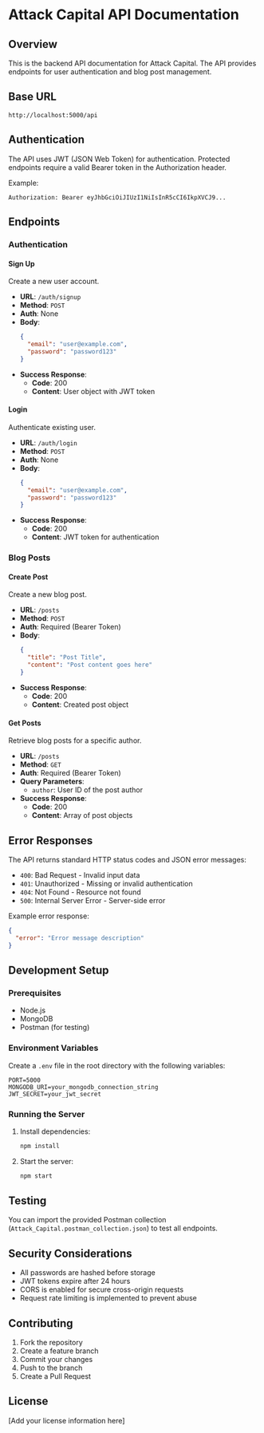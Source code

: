 # Attack Capital API Documentation

## Overview
This is the backend API documentation for Attack Capital. The API provides endpoints for user authentication and blog post management.

## Base URL
```
http://localhost:5000/api
```

## Authentication
The API uses JWT (JSON Web Token) for authentication. Protected endpoints require a valid Bearer token in the Authorization header.

Example:
```
Authorization: Bearer eyJhbGciOiJIUzI1NiIsInR5cCI6IkpXVCJ9...
```

## Endpoints

### Authentication

#### Sign Up
Create a new user account.

- **URL**: `/auth/signup`
- **Method**: `POST`
- **Auth**: None
- **Body**:
  ```json
  {
    "email": "user@example.com",
    "password": "password123"
  }
  ```
- **Success Response**: 
  - **Code**: 200
  - **Content**: User object with JWT token

#### Login
Authenticate existing user.

- **URL**: `/auth/login`
- **Method**: `POST`
- **Auth**: None
- **Body**:
  ```json
  {
    "email": "user@example.com",
    "password": "password123"
  }
  ```
- **Success Response**: 
  - **Code**: 200
  - **Content**: JWT token for authentication

### Blog Posts

#### Create Post
Create a new blog post.

- **URL**: `/posts`
- **Method**: `POST`
- **Auth**: Required (Bearer Token)
- **Body**:
  ```json
  {
    "title": "Post Title",
    "content": "Post content goes here"
  }
  ```
- **Success Response**: 
  - **Code**: 200
  - **Content**: Created post object

#### Get Posts
Retrieve blog posts for a specific author.

- **URL**: `/posts`
- **Method**: `GET`
- **Auth**: Required (Bearer Token)
- **Query Parameters**:
  - `author`: User ID of the post author
- **Success Response**: 
  - **Code**: 200
  - **Content**: Array of post objects

## Error Responses
The API returns standard HTTP status codes and JSON error messages:

- `400`: Bad Request - Invalid input data
- `401`: Unauthorized - Missing or invalid authentication
- `404`: Not Found - Resource not found
- `500`: Internal Server Error - Server-side error

Example error response:
```json
{
  "error": "Error message description"
}
```

## Development Setup

### Prerequisites
- Node.js
- MongoDB
- Postman (for testing)

### Environment Variables
Create a `.env` file in the root directory with the following variables:
```
PORT=5000
MONGODB_URI=your_mongodb_connection_string
JWT_SECRET=your_jwt_secret
```

### Running the Server
1. Install dependencies:
   ```bash
   npm install
   ```
2. Start the server:
   ```bash
   npm start
   ```

## Testing
You can import the provided Postman collection (`Attack_Capital.postman_collection.json`) to test all endpoints.

## Security Considerations
- All passwords are hashed before storage
- JWT tokens expire after 24 hours
- CORS is enabled for secure cross-origin requests
- Request rate limiting is implemented to prevent abuse

## Contributing
1. Fork the repository
2. Create a feature branch
3. Commit your changes
4. Push to the branch
5. Create a Pull Request

## License
[Add your license information here]